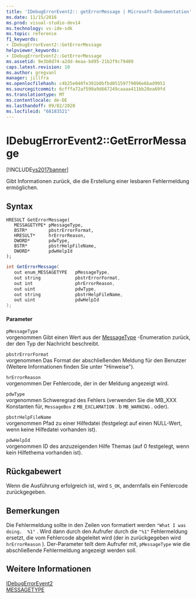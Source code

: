 ```yaml
---
title: 'IDebugErrorEvent2:: getErrorMessage | Microsoft-Dokumentation'
ms.date: 11/15/2016
ms.prod: visual-studio-dev14
ms.technology: vs-ide-sdk
ms.topic: reference
f1_keywords:
- IDebugErrorEvent2::GetErrorMessage
helpviewer_keywords:
- IDebugErrorEvent2::GetErrorMessage
ms.assetid: 9e3b0d74-a2dd-4eaa-bd95-21b2f9c79409
caps.latest.revision: 10
ms.author: gregvanl
manager: jillfra
ms.openlocfilehash: c4b25e040fe391b0bfbd05159779096e6bad9951
ms.sourcegitcommit: 6cfffa72af599a9d667249caaaa411bb28ea69fd
ms.translationtype: MT
ms.contentlocale: de-DE
ms.lasthandoff: 09/02/2020
ms.locfileid: "68183521"
---
```

# <a name="idebugerrorevent2geterrormessage"></a>IDebugErrorEvent2::GetErrorMessage
[!INCLUDE[vs2017banner](../../../includes/vs2017banner.md)]

Gibt Informationen zurück, die die Erstellung einer lesbaren Fehlermeldung ermöglichen.  
  
## <a name="syntax"></a>Syntax  
  
```cpp#  
HRESULT GetErrorMessage(  
   MESSAGETYPE* pMessageType,  
   BSTR*        pbstrErrorFormat,  
   HRESULT*     hrErrorReason,  
   DWORD*       pdwType,  
   BSTR*        pbstrHelpFileName,  
   DWORD*       pdwHelpId  
);  
```  
  
```csharp  
int GetErrorMessage(  
   out enum_MESSAGETYPE   pMessageType,  
   out string             pbstrErrorFormat,  
   out int                phrErrorReason,  
   out uint               pdwType,  
   out string             pbstrHelpFileName,  
   out uint               pdwHelpId  
);  
```  
  
#### <a name="parameters"></a>Parameter  
 `pMessageType`  
 vorgenommen Gibt einen Wert aus der [MessageType](../../../extensibility/debugger/reference/messagetype.md) -Enumeration zurück, der den Typ der Nachricht beschreibt.  
  
 `pbstrErrorFormat`  
 vorgenommen Das Format der abschließenden Meldung für den Benutzer (Weitere Informationen finden Sie unter "Hinweise").  
  
 `hrErrorReason`  
 vorgenommen Der Fehlercode, der in der Meldung angezeigt wird.  
  
 `pdwType`  
 vorgenommen Schweregrad des Fehlers (verwenden Sie die MB_XXX Konstanten für, `MessageBox` z `MB_EXCLAMATION` . b `MB_WARNING` . oder).  
  
 `pbstrHelpFileName`  
 vorgenommen Pfad zu einer Hilfedatei (festgelegt auf einen NULL-Wert, wenn keine Hilfedatei vorhanden ist).  
  
 `pdwHelpId`  
 vorgenommen ID des anzuzeigenden Hilfe Themas (auf 0 festgelegt, wenn kein Hilfethema vorhanden ist).  
  
## <a name="return-value"></a>Rückgabewert  
 Wenn die Ausführung erfolgreich ist, wird `S_OK`, andernfalls ein Fehlercode zurückgegeben.  
  
## <a name="remarks"></a>Bemerkungen  
 Die Fehlermeldung sollte in den Zeilen von formatiert werden `"What I was doing.  %1"` . Wird dann durch den Aufrufer durch die `"%1"` Fehlermeldung ersetzt, die vom Fehlercode abgeleitet wird (der in zurückgegeben wird `hrErrorReason` ). Der-Parameter teilt dem Aufrufer mit, `pMessageType` wie die abschließende Fehlermeldung angezeigt werden soll.  
  
## <a name="see-also"></a>Weitere Informationen  
 [IDebugErrorEvent2](../../../extensibility/debugger/reference/idebugerrorevent2.md)   
 [MESSAGETYPE](../../../extensibility/debugger/reference/messagetype.md)
